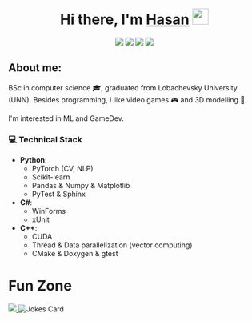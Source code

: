 <h1 align="center">Hi there, I'm <a href="https://vk.com/renhas">Hasan</a>
<img src="https://github.com/blackcater/blackcater/raw/main/images/Hi.gif" height="32"/></h1>
<div align="center">
  <a href="mailto:emin.oren.139@gmail.com" ><img src="https://img.shields.io/badge/Gmail-D14836?style=for-the-badge&logo=gmail&logoColor=white"></a>
  <a href="https://t.me/Renhas" ><img src="https://img.shields.io/badge/Telegram-2CA5E0?style=for-the-badge&logo=telegram&logoColor=white"></a>
  <a href="https://www.kaggle.com/renhas"><img src="https://img.shields.io/badge/Kaggle-035a7d?style=for-the-badge&logo=kaggle&logoColor=white"></a>
  <a href="https://leetcode.com/Renhas/"><img src="https://img.shields.io/badge/LeetCode-000000?style=for-the-badge&logo=LeetCode&logoColor=#d16c06"></a>
</div>
  

## About me:
BSc in computer science :mortar_board:, graduated from Lobachevsky University (UNN). Besides programming, I like video games :video_game: and 3D modelling :ice_cube:

I'm interested in ML and GameDev.
### :computer: Technical Stack
- **Python**:
  - PyTorch (CV, NLP)
  - Scikit-learn
  - Pandas & Numpy & Matplotlib
  - PyTest & Sphinx
- **C#**:
  - WinForms
  - xUnit
- **C++**:
  - CUDA
  - Thread & Data parallelization (vector computing)
  - CMake & Doxygen & gtest

# Fun Zone
<a  href="https://github.com/piyushsuthar/github-readme-quotes">
<img src="https://quotes-github-readme.vercel.app/api?type=horizontal&theme=dracula"/>
</a>

<img src="https://readme-jokes.vercel.app/api?&theme=dracula&hideBorder" alt="Jokes Card" />

<!--
**Renhas/Renhas** is a ✨ _special_ ✨ repository because its `README.md` (this file) appears on your GitHub profile.

Here are some ideas to get you started:

- 🔭 I’m currently working on ...
- 🌱 I’m currently learning ...
- 👯 I’m looking to collaborate on ...
- 🤔 I’m looking for help with ...
- 💬 Ask me about ...
- 📫 How to reach me: ...
- 😄 Pronouns: ...
- ⚡ Fun fact: ...
-->
